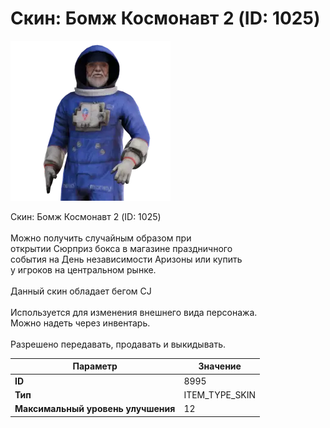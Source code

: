 # Скин: Бомж Космонавт 2 (ID: 1025)

![Item Image](../img/8995.webp?raw=true)

Скин: Бомж Космонавт 2 (ID: 1025)<br><br>Можно получить случайным образом при<br>открытии Сюрприз бокса в магазине праздничного<br>события на День независимости Аризоны или купить<br>у игроков на центральном рынке.<br><br>Данный скин обладает бегом CJ<br><br>Используется для изменения внешнего вида персонажа.<br>Можно надеть через инвентарь.<br><br>Разрешено передавать, продавать и выкидывать.


| Параметр | Значение |
|----------|----------|
| **ID** | 8995 |
| **Тип** | ITEM_TYPE_SKIN |
| **Максимальный уровень улучшения** | 12 |

